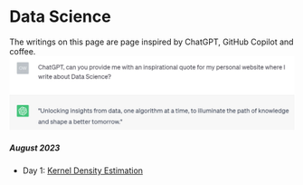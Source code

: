 # Data Science
The writings on this page are page inspired by ChatGPT, GitHub Copilot and coffee.
![ChatGPT](/assets/img/chatgpt.jpg)

##### August 2023

* Day 1: [Kernel Density Estimation](_posts/Data_posts/2020-02-07-kde.md)
